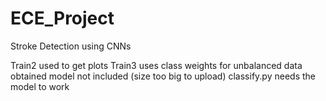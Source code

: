 # ECE_Project
Stroke Detection using CNNs

Train2 used to get plots
Train3 uses class weights for unbalanced data
obtained model not included (size too big to upload)
classify.py needs the model to work

